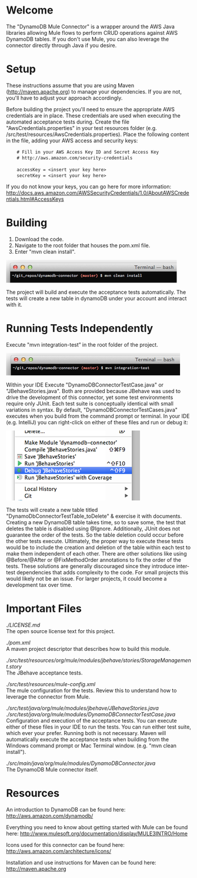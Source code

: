 
Welcome
=======
The "DynamoDB Mule Connector" is a wrapper around the AWS Java libraries allowing Mule flows to perform CRUD operations
against AWS DynamoDB tables.  If you don't use Mule, you can also leverage the connector directly through Java if you desire.


Setup
=====

These instructions assume that you are using Maven (http://maven.apache.org) to manage your dependencies.  If you are not, you'll have to adjust
your approach accordingly.

Before building the project you'll need to ensure the appropriate AWS credentials are in place.  These credentials are
used when executing the automated acceptance tests during.  Create the file "AwsCredentials.properties" in your test
resources folder (e.g. /src/test/resources/AwsCredentials.properties).  Place the following content in the file, adding
your AWS access and security keys:


        # Fill in your AWS Access Key ID and Secret Access Key
        # http://aws.amazon.com/security-credentials

        accessKey = <insert your key here>
        secretKey = <insert your key here>

If you do not know your keys, you can go here for more information:
http://docs.aws.amazon.com/AWSSecurityCredentials/1.0/AboutAWSCredentials.html#AccessKeys

Building
========
1. Download the code.
2. Navigate to the root folder that houses the pom.xml file.
3. Enter "mvn clean install".

![Alt text](/readme_images/Building_From_Terminal.png "Building from the Mac Terminal")

The project will build and execute the acceptance tests automatically.  The tests will create a new table in dynamoDB
under your account and interact with it.


Running Tests Independently
===========================
Execute "mvn integration-test” in the root folder of the project.

![Alt text](/readme_images/Running_Tests_From_Terminal.png "Running acceptance tests from Mac Terminal")

Within your IDE
Execute "DynamoDBConnectorTestCase.java" or "JBehaveStories.java".  Both are provided because JBehave was used to drive
the development of this connector, yet some test environments require only JUnit.  Each test suite is conceptually identical with
small variations in syntax.  By default, "DynamoDBConnectorTestCases.java" executes when you build from the command
prompt or terminal.  In your IDE (e.g. IntelliJ) you can right-click on either of these files and run or debug it:

![Alt text](/readme_images/Execute_Stories_In_IntelliJ.png "Executing the acceptance tests from Intelli-J")

The tests will create a new table titled "DynamoDbConnectorTestTable_toDelete" & exercise it with documents.  Creating a
new DynamoDB table takes time, so to save some, the test that deletes the table is disabled using @Ignore.  Additionally,
JUnit does not guarantee the order of the tests.  So the table deletion could occur before the other tests execute.  Ultimately,
the proper way to execute these tests would be to include the creation and deletion of the table within each test to make
them independent of each other.  There are other solutions like using @Before/@After or @FixMethodOrder annotations to fix
the order of the tests.  These solutions are generally discouraged since they introduce inter-test dependencies that adds
complexity to the code.  For small projects this would likely not be an issue.  For larger projects, it could become a
development tax over time.


Important Files
===============

*./LICENSE.md* <br/>
The open source license text for this project.

*./pom.xml* <br/>
A maven project descriptor that describes how to build this module.

*./src/test/resources/org/mule/modules/jbehave/stories/StorageManagement.story* <br/>
The JBehave acceptance tests.

*./src/test/resources/mule-config.xml* <br/>
The mule configuration for the tests.  Review this to understand how to leverage the connector from Mule.

*./src/test/java/org/mule/modules/jbehave/JBehaveStories.java* <br/>
*./src/test/java/org/mule/modules/DynamoDBConnectorTestCase.java* <br/>
Configuration and execution of the acceptance tests.  You can execute either of these files in your IDE to run the tests.
You can run either test suite, which ever your prefer.  Running both is not necessary.  Maven will automatically execute
the acceptance tests when building from the Windows command prompt or Mac Terminal window.
(e.g. "mvn clean install").

*./src/main/java/org/mule/modules/DynamoDBConnector.java* <br/>
The DynamoDB Mule connector itself.



Resources
=========

An introduction to DynamoDB can be found here:
http://aws.amazon.com/dynamodb/

Everything you need to know about getting started with Mule can be found here:
http://www.mulesoft.org/documentation/display/MULE3INTRO/Home

Icons used for this connector can be found here:
http://aws.amazon.com/architecture/icons/

Installation and use instructions for Maven can be found here:
http://maven.apache.org

